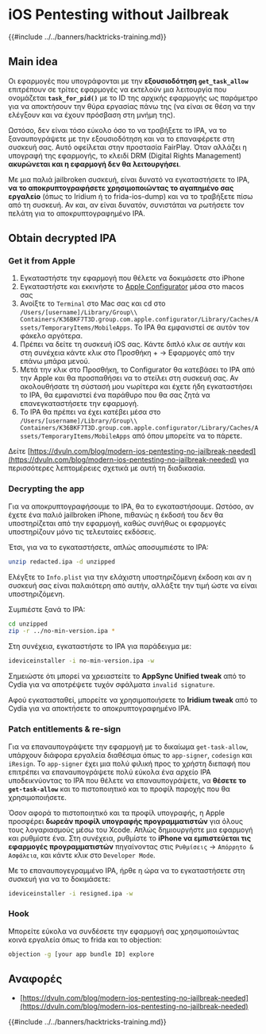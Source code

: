 # iOS Pentesting without Jailbreak

{{#include ../../banners/hacktricks-training.md}}

## Main idea

Οι εφαρμογές που υπογράφονται με την **εξουσιοδότηση `get_task_allow`** επιτρέπουν σε τρίτες εφαρμογές να εκτελούν μια λειτουργία που ονομάζεται **`task_for_pid()`** με το ID της αρχικής εφαρμογής ως παράμετρο για να αποκτήσουν την θύρα εργασίας πάνω της (να είναι σε θέση να την ελέγξουν και να έχουν πρόσβαση στη μνήμη της).

Ωστόσο, δεν είναι τόσο εύκολο όσο το να τραβήξετε το IPA, να το ξαναυπογράψετε με την εξουσιοδότηση και να το επαναφέρετε στη συσκευή σας. Αυτό οφείλεται στην προστασία FairPlay. Όταν αλλάζει η υπογραφή της εφαρμογής, το κλειδί DRM (Digital Rights Management) **ακυρώνεται και η εφαρμογή δεν θα λειτουργήσει**.

Με μια παλιά jailbroken συσκευή, είναι δυνατό να εγκαταστήσετε το IPA, **να το αποκρυπτογραφήσετε χρησιμοποιώντας το αγαπημένο σας εργαλείο** (όπως το Iridium ή το frida-ios-dump) και να το τραβήξετε πίσω από τη συσκευή. Αν και, αν είναι δυνατόν, συνιστάται να ρωτήσετε τον πελάτη για το αποκρυπτογραφημένο IPA.

## Obtain decrypted IPA

### Get it from Apple

1. Εγκαταστήστε την εφαρμογή που θέλετε να δοκιμάσετε στο iPhone
2. Εγκαταστήστε και εκκινήστε το [Apple Configurator](https://apps.apple.com/au/app/apple-configurator/id1037126344?mt=12) μέσα στο macos σας
3. Ανοίξτε το `Terminal` στο Mac σας και cd στο `/Users/[username]/Library/Group\\ Containers/K36BKF7T3D.group.com.apple.configurator/Library/Caches/Assets/TemporaryItems/MobileApps`. Το IPA θα εμφανιστεί σε αυτόν τον φάκελο αργότερα.
4. Πρέπει να δείτε τη συσκευή iOS σας. Κάντε διπλό κλικ σε αυτήν και στη συνέχεια κάντε κλικ στο Προσθήκη + → Εφαρμογές από την επάνω μπάρα μενού.
5. Μετά την κλικ στο Προσθήκη, το Configurator θα κατεβάσει το IPA από την Apple και θα προσπαθήσει να το στείλει στη συσκευή σας. Αν ακολουθήσατε τη σύστασή μου νωρίτερα και έχετε ήδη εγκαταστήσει το IPA, θα εμφανιστεί ένα παράθυρο που θα σας ζητά να επανεγκαταστήσετε την εφαρμογή.
6. Το IPA θα πρέπει να έχει κατέβει μέσα στο `/Users/[username]/Library/Group\\ Containers/K36BKF7T3D.group.com.apple.configurator/Library/Caches/Assets/TemporaryItems/MobileApps` από όπου μπορείτε να το πάρετε.

Δείτε [https://dvuln.com/blog/modern-ios-pentesting-no-jailbreak-needed](https://dvuln.com/blog/modern-ios-pentesting-no-jailbreak-needed) για περισσότερες λεπτομέρειες σχετικά με αυτή τη διαδικασία.

### Decrypting the app

Για να αποκρυπτογραφήσουμε το IPA, θα το εγκαταστήσουμε. Ωστόσο, αν έχετε ένα παλιό jailbroken iPhone, πιθανώς η έκδοσή του δεν θα υποστηρίζεται από την εφαρμογή, καθώς συνήθως οι εφαρμογές υποστηρίζουν μόνο τις τελευταίες εκδόσεις.

Έτσι, για να το εγκαταστήσετε, απλώς αποσυμπιέστε το IPA:
```bash
unzip redacted.ipa -d unzipped
```
Ελέγξτε το `Info.plist` για την ελάχιστη υποστηριζόμενη έκδοση και αν η συσκευή σας είναι παλαιότερη από αυτήν, αλλάξτε την τιμή ώστε να είναι υποστηριζόμενη.

Συμπιέστε ξανά το IPA:
```bash
cd unzipped
zip -r ../no-min-version.ipa *
```
Στη συνέχεια, εγκαταστήστε το IPA για παράδειγμα με:
```bash
ideviceinstaller -i no-min-version.ipa -w
```
Σημειώστε ότι μπορεί να χρειαστείτε το **AppSync Unified tweak** από το Cydia για να αποτρέψετε τυχόν σφάλματα `invalid signature`.

Αφού εγκατασταθεί, μπορείτε να χρησιμοποιήσετε το **Iridium tweak** από το Cydia για να αποκτήσετε το αποκρυπτογραφημένο IPA.


### Patch entitlements & re-sign

Για να επαναυπογράψετε την εφαρμογή με το δικαίωμα `get-task-allow`, υπάρχουν διάφορα εργαλεία διαθέσιμα όπως το `app-signer`, `codesign` και `iResign`. Το `app-signer` έχει μια πολύ φιλική προς το χρήστη διεπαφή που επιτρέπει να επαναυπογράψετε πολύ εύκολα ένα αρχείο IPA υποδεικνύοντας το IPA που θέλετε να επαναυπογράψετε, να **θέσετε το `get-task-allow`** και το πιστοποιητικό και το προφίλ παροχής που θα χρησιμοποιήσετε.

Όσον αφορά το πιστοποιητικό και τα προφίλ υπογραφής, η Apple προσφέρει **δωρεάν προφίλ υπογραφής προγραμματιστών** για όλους τους λογαριασμούς μέσω του Xcode. Απλώς δημιουργήστε μια εφαρμογή και ρυθμίστε ένα. Στη συνέχεια, ρυθμίστε το **iPhone να εμπιστεύεται τις εφαρμογές προγραμματιστών** πηγαίνοντας στις `Ρυθμίσεις` → `Απόρρητο & Ασφάλεια`, και κάντε κλικ στο `Developer Mode`.


Με το επαναυπογεγραμμένο IPA, ήρθε η ώρα να το εγκαταστήσετε στη συσκευή για να το δοκιμάσετε:
```bash
ideviceinstaller -i resigned.ipa -w
```
### Hook

Μπορείτε εύκολα να συνδέσετε την εφαρμογή σας χρησιμοποιώντας κοινά εργαλεία όπως το frida και το objection:
```bash
objection -g [your app bundle ID] explore

```
## Αναφορές

- [https://dvuln.com/blog/modern-ios-pentesting-no-jailbreak-needed](https://dvuln.com/blog/modern-ios-pentesting-no-jailbreak-needed)


{{#include ../../banners/hacktricks-training.md}}
